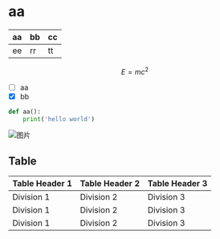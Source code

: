 # aa

| aa | bb | cc |
| -- | -- | --|
| ee | rr | tt |

$$
E=mc^2
$$

- [ ] aa
- [x] bb

```python
def aa():
    print('hello world')
```

![图片]()

## Table

| Table Header 1 | Table Header 2 | Table Header 3 |
| --- | --- | --- |
| Division 1 | Division 2 | Division 3 |
| Division 1 | Division 2 | Division 3 |
| Division 1 | Division 2 | Division 3 |